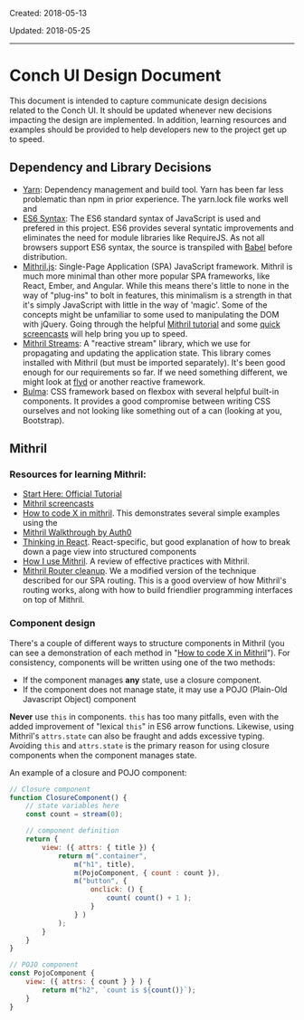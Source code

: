 Created: 2018-05-13

Updated: 2018-05-25

---

Conch UI Design Document
========================

This document is intended to capture communicate design decisions related to
the Conch UI. It should be updated whenever new decisions impacting the design
are implemented. In addition, learning resources and examples should be
provided to help developers new to the project get up to speed.


Dependency and Library Decisions
--------------------

* [Yarn](https://yarnpkg.com): Dependency management and build tool. Yarn has
  been far less problematic than npm in prior experience. The yarn.lock file
  works well and 
* [ES6 Syntax](https://es6-features.org): The ES6 standard syntax of JavaScript
  is used and prefered in this project. ES6 provides several syntatic
  improvements and eliminates the need for module libraries like RequireJS. As
  not all browsers support ES6 syntax, the source is transpiled with
  [Babel](http://babeljs.io) before distribution.
* [Mithril.js](https://mithril.js.org): Single-Page Application (SPA)
  JavaScript framework. Mithril is much more minimal than other more popular
  SPA frameworks, like React, Ember, and Angular. While this means there's
  little to none in the way of "plug-ins" to bolt in features, this minimalism
  is a strength in that it's simply JavaScript with little in the way of
  'magic'. Some of the concepts might be unfamiliar to some used to
  manipulating the DOM with jQuery. Going through the helpful [Mithril
  tutorial](https://mithril.js.org/simple-application.html) and some [quick
  screencasts](https://scrimba.com/playlist/playlist-34) will help bring you up
  to speed.
* [Mithril Streams](https://mithril.js.org/stream.html): A "reactive stream"
  library, which we use for propagating and updating the application state.
  This library comes installed with Mithril (but must be imported separately).
  It's been good enough for our requirements so far. If we need something
  different, we might look at [flyd](https://github.com/paldepind/flyd) or
  another reactive framework.
* [Bulma](https://bulma.io): CSS framework based on flexbox with several
  helpful built-in components. It provides a good compromise between writing
  CSS ourselves and not looking like something out of a can (looking at you,
  Bootstrap).


Mithril
-------

### Resources for learning Mithril:

* [Start Here: Official Tutorial](https://mithril.js.org/simple-application.html)
* [Mithril screencasts](https://scrimba.com/playlist/playlist-34)
* [How to code X in mithril](https://github.com/osban/mithril-codex/blob/master/how2code.md). This demonstrates several simple examples using the 
* [Mithril Walkthrough by Auth0](https://auth0.com/blog/build-robust-apps-with-mithril-and-auth0/)
* [Thinking in React](https://reactjs.org/docs/thinking-in-react.html).
  React-specific, but good explanation of how to break down a page view into
  structured components
* [How I use Mithril](https://james-forbes.com/?/posts/how-i-use-mithril). A
  review of effective practices with Mithril.
* [Mithril Router cleanup](http://sagegerard.com/mithril-router-cleanup/). We a
  modified version of the technique described for our SPA routing. This is a
  good overview of how Mithril's routing works, along with how to build
  friendlier programming interfaces on top of Mithril.


### Component design

There's a couple of different ways to structure components in Mithril (you can
see a demonstration of each method in "[How to code X in
Mithril](https://github.com/osban/mithril-codex/blob/master/how2code.md)"). For
consistency, components will be written using one of the two methods:

* If the component manages **any** state, use a closure component.
* If the component does not manage state, it may use a POJO (Plain-Old Javascript Object) component

**Never** use `this` in components. `this` has too many pitfalls, even with the
added improvement of "lexical `this`" in ES6 arrow functions. Likewise, using
Mithril's `attrs.state` can also be fraught and adds excessive typing. Avoiding
`this` and `attrs.state` is the primary reason for using closure components
when the component manages state.

An example of a closure and POJO component:

```javascript
// Closure component
function ClosureComponent() {
	// state variables here
	const count = stream(0);

	// component definition
	return {
		view: ({ attrs: { title }) {
			return m(".container",
				m("h1", title),
				m(PojoComponent, { count : count }),
				m("button", {
					onclick: () {
						count( count() + 1 );
					}
				} )
			);
		}
	}
}

// POJO component
const PojoComponent {
	view: ({ attrs: { count } } ) {
		return m("h2", `count is ${count()}`);
	}
}
```

